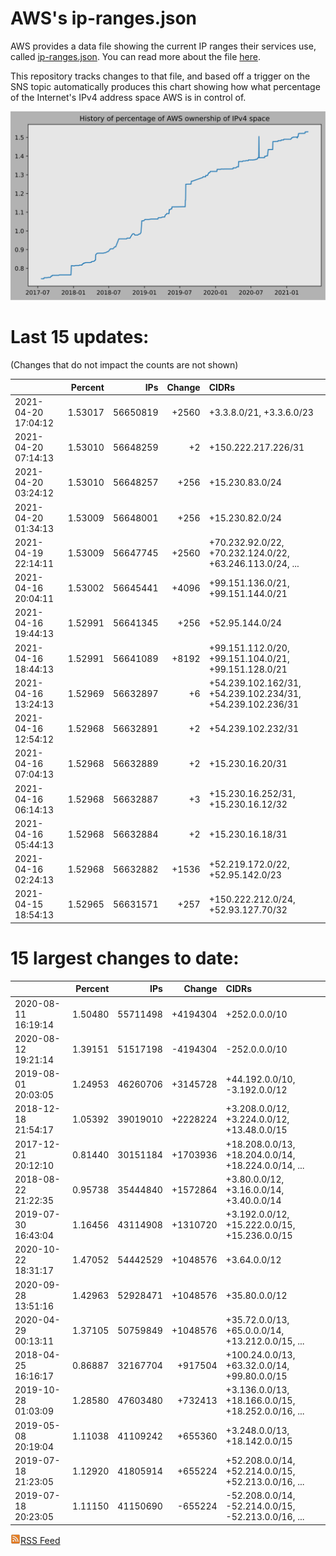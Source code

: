 # AWS's ip-ranges.json

AWS provides a data file showing the current IP ranges their
services use, called [ip-ranges.json](https://ip-ranges.amazonaws.com/ip-ranges.json).  You 
can read more about the file [here](https://docs.aws.amazon.com/general/latest/gr/aws-ip-ranges.html).

This repository tracks changes to that file, and based off a trigger on the SNS topic 
automatically produces this chart showing how what percentage of the Internet's IPv4 
address space AWS is in control of.

![History of AWS](history_count.svg)

# Last 15 updates:

(Changes that do not impact the counts are not shown)

| | Percent | IPs | Change | CIDRs |
| :--- | ---: | ---: | ---: | :--- |
| 2021-04-20 17:04:12 | 1.53017 | 56650819 | +2560 | +3.3.8.0/21, +3.3.6.0/23 |
| 2021-04-20 07:14:13 | 1.53010 | 56648259 | +2 | +150.222.217.226/31 |
| 2021-04-20 03:24:12 | 1.53010 | 56648257 | +256 | +15.230.83.0/24 |
| 2021-04-20 01:34:13 | 1.53009 | 56648001 | +256 | +15.230.82.0/24 |
| 2021-04-19 22:14:11 | 1.53009 | 56647745 | +2560 | +70.232.92.0/22, +70.232.124.0/22, +63.246.113.0/24, ... |
| 2021-04-16 20:04:11 | 1.53002 | 56645441 | +4096 | +99.151.136.0/21, +99.151.144.0/21 |
| 2021-04-16 19:44:13 | 1.52991 | 56641345 | +256 | +52.95.144.0/24 |
| 2021-04-16 18:44:13 | 1.52991 | 56641089 | +8192 | +99.151.112.0/20, +99.151.104.0/21, +99.151.128.0/21 |
| 2021-04-16 13:24:13 | 1.52969 | 56632897 | +6 | +54.239.102.162/31, +54.239.102.234/31, +54.239.102.236/31 |
| 2021-04-16 12:54:12 | 1.52968 | 56632891 | +2 | +54.239.102.232/31 |
| 2021-04-16 07:04:13 | 1.52968 | 56632889 | +2 | +15.230.16.20/31 |
| 2021-04-16 06:14:13 | 1.52968 | 56632887 | +3 | +15.230.16.252/31, +15.230.16.12/32 |
| 2021-04-16 05:44:13 | 1.52968 | 56632884 | +2 | +15.230.16.18/31 |
| 2021-04-16 02:24:13 | 1.52968 | 56632882 | +1536 | +52.219.172.0/22, +52.95.142.0/23 |
| 2021-04-15 18:54:13 | 1.52965 | 56631571 | +257 | +150.222.212.0/24, +52.93.127.70/32 |


# 15 largest changes to date:

| | Percent | IPs | Change | CIDRs |
| :--- | ---: | ---: | ---: | :--- |
| 2020-08-11 16:19:14 | 1.50480 | 55711498 | +4194304 | +252.0.0.0/10 |
| 2020-08-12 19:21:14 | 1.39151 | 51517198 | -4194304 | -252.0.0.0/10 |
| 2019-08-01 20:03:05 | 1.24953 | 46260706 | +3145728 | +44.192.0.0/10, -3.192.0.0/12 |
| 2018-12-18 21:54:17 | 1.05392 | 39019010 | +2228224 | +3.208.0.0/12, +3.224.0.0/12, +13.48.0.0/15 |
| 2017-12-21 20:12:10 | 0.81440 | 30151184 | +1703936 | +18.208.0.0/13, +18.204.0.0/14, +18.224.0.0/14, ... |
| 2018-08-22 21:22:35 | 0.95738 | 35444840 | +1572864 | +3.80.0.0/12, +3.16.0.0/14, +3.40.0.0/14 |
| 2019-07-30 16:43:04 | 1.16456 | 43114908 | +1310720 | +3.192.0.0/12, +15.222.0.0/15, +15.236.0.0/15 |
| 2020-10-22 18:31:17 | 1.47052 | 54442529 | +1048576 | +3.64.0.0/12 |
| 2020-09-28 13:51:16 | 1.42963 | 52928471 | +1048576 | +35.80.0.0/12 |
| 2020-04-29 00:13:11 | 1.37105 | 50759849 | +1048576 | +35.72.0.0/13, +65.0.0.0/14, +13.212.0.0/15, ... |
| 2018-04-25 16:16:17 | 0.86887 | 32167704 | +917504 | +100.24.0.0/13, +63.32.0.0/14, +99.80.0.0/15 |
| 2019-10-28 01:03:09 | 1.28580 | 47603480 | +732413 | +3.136.0.0/13, +18.166.0.0/15, +18.252.0.0/16, ... |
| 2019-05-08 20:19:04 | 1.11038 | 41109242 | +655360 | +3.248.0.0/13, +18.142.0.0/15 |
| 2019-07-18 21:23:05 | 1.12920 | 41805914 | +655224 | +52.208.0.0/14, +52.214.0.0/15, +52.213.0.0/16, ... |
| 2019-07-18 20:23:05 | 1.11150 | 41150690 | -655224 | -52.208.0.0/14, -52.214.0.0/15, -52.213.0.0/16, ... |


[![RSS Icon](rss-icon.png)RSS Feed](https://raw.githubusercontent.com/seligman/aws-ip-ranges/master/rss.xml)
